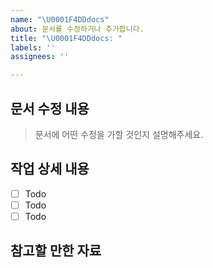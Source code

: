 ```yaml
---
name: "\U0001F4DDdocs"
about: 문서를 수정하거나 추가합니다.
title: "\U0001F4DDdocs: "
labels: ''
assignees: ''

---
```


## 문서 수정 내용

> 문서에 어떤 수정을 가할 것인지 설명해주세요.

## 작업 상세 내용

- [ ] Todo
- [ ] Todo
- [ ] Todo

## 참고할 만한 자료
